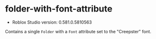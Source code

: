 # folder-with-font-attribute
* Roblox Studio version: 0.581.0.5810563

Contains a single `Folder` with a `Font` attribute set to the "Creepster" font.
